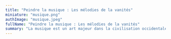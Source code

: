 ```yaml
---
title: "Peindre la musique : Les mélodies de la vanités"
miniature: "musique.png"
authImage: "musique.jpeg"
fullName: "Peindre la musique : Les mélodies de la vanités"
summary: "La musique est un art majeur dans la civilisation occidentale. Elle va ensemencer d’innombrables motifs et histoires de ces « poésies silencieuses » que sont les peintures. Venez déchiffrer ses symboles sur les canevas colorés de chefs-d’œuvre du moyen-âge à nos jours."
---
```

